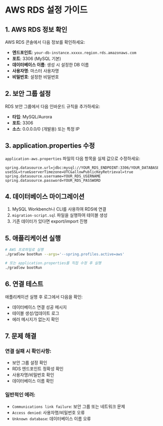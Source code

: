 # AWS RDS 설정 가이드

## 1. AWS RDS 정보 확인
AWS RDS 콘솔에서 다음 정보를 확인하세요:
- **엔드포인트**: `your-db-instance.xxxxx.region.rds.amazonaws.com`
- **포트**: 3306 (MySQL 기본)
- **데이터베이스 이름**: 생성 시 설정한 DB 이름
- **사용자명**: 마스터 사용자명
- **비밀번호**: 설정한 비밀번호

## 2. 보안 그룹 설정
RDS 보안 그룹에서 다음 인바운드 규칙을 추가하세요:
- **타입**: MySQL/Aurora
- **포트**: 3306
- **소스**: 0.0.0.0/0 (개발용) 또는 특정 IP

## 3. application.properties 수정
`application-aws.properties` 파일의 다음 항목을 실제 값으로 수정하세요:

```properties
spring.datasource.url=jdbc:mysql://YOUR_RDS_ENDPOINT:3306/YOUR_DATABASE_NAME?useSSL=true&serverTimezone=UTC&allowPublicKeyRetrieval=true
spring.datasource.username=YOUR_RDS_USERNAME
spring.datasource.password=YOUR_RDS_PASSWORD
```

## 4. 데이터베이스 마이그레이션
1. MySQL Workbench나 CLI를 사용하여 RDS에 연결
2. `migration-script.sql` 파일을 실행하여 테이블 생성
3. 기존 데이터가 있다면 export/import 진행

## 5. 애플리케이션 실행
```bash
# AWS 프로파일로 실행
./gradlew bootRun --args='--spring.profiles.active=aws'

# 또는 application.properties를 직접 수정 후 실행
./gradlew bootRun
```

## 6. 연결 테스트
애플리케이션 실행 후 로그에서 다음을 확인:
- 데이터베이스 연결 성공 메시지
- 테이블 생성/업데이트 로그
- 에러 메시지가 없는지 확인

## 7. 문제 해결
### 연결 실패 시 확인사항:
- 보안 그룹 설정 확인
- RDS 엔드포인트 정확성 확인
- 사용자명/비밀번호 확인
- 데이터베이스 이름 확인

### 일반적인 에러:
- `Communications link failure`: 보안 그룹 또는 네트워크 문제
- `Access denied`: 사용자명/비밀번호 오류
- `Unknown database`: 데이터베이스 이름 오류 